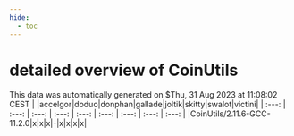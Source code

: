 ```yaml
---
hide:
  - toc
---
```


detailed overview of CoinUtils
==============================


This data was automatically generated on $Thu, 31 Aug 2023 at 11:08:02 CEST
| |accelgor|doduo|donphan|gallade|joltik|skitty|swalot|victini|
| :---: | :---: | :---: | :---: | :---: | :---: | :---: | :---: | :---: |
|CoinUtils/2.11.6-GCC-11.2.0|x|x|x|-|x|x|x|x|
